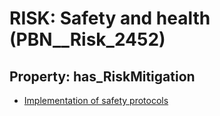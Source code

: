 # RISK: __Safety and health__ (PBN__Risk_2452)

## Property: has_RiskMitigation

* [Implementation of safety protocols](PBN__Mitigation_130)

